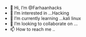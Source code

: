 - 👋 Hi, I’m @Farhaanhacks
- 👀 I’m interested in ...Hacking 
- 🌱 I’m currently learning ...kali linux
- 💞️ I’m looking to collaborate on ...
- 📫 How to reach me ..

<!---
Farhaanhacks/Farhaanhacks is a ✨ special ✨ repository because its `README.md` (this file) appears on your GitHub profile.
You can click the Preview link to take a look at your changes.
--->
